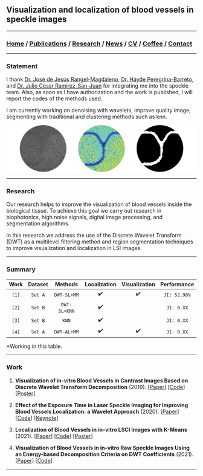 ## Visualization and localization of blood vessels in speckle images

---
###  [Home](/index) / [Publications](/publications) / [Research](/research) / [News](/news) / [CV](/brief_cv) / [Coffee](/coffee) / [Contact](/contact)
---

### Statement 

I thank [Dr. José de Jesús Rangel-Magdaleno](https://scholar.google.es/citations?user=aBNkfEsAAAAJ&hl=es), [Dr. Hayde Peregrina-Barreto](https://scholar.google.es/citations?user=Wh2blp0AAAAJ&hl=es), and [Dr. Julio Cesar Ramirez-San-Juan](https://scholar.google.es/citations?user=xN03bqgAAAAJ&hl=es) for integrating me into the speckle team. Also, as soon as I have authorization and the work is published, I will report the codes of the methods used.

I am currently working on denoising with wavelets, improve quality image, segmenting with traditional and clustering methods such as knn. 

![Visualization and localization of blood vessels in speckle images](/images/bloodvessels.png)

---
### Research

Our research helps to improve the visualization of blood vessels inside the biological tissue. To achieve this goal we carry out research in biophotonics, high noise signals, digital image processing, and segmentation algorithms. 

In this research we address the use of the Discrete Wavelet Transform (DWT) as a multilevel filtering method and region segmentation techniques to improve visualization and localization in LSI images. 

---
### Summary

| Work | Dataset |    Methods   | Localization | Visualization | Performance |
|:----:|:-------:|:------------:|:------------:|:-------------:|:-----------:|
|`[1]` | `Set A` | `DWT-SL+MM`  |       ✔️     |       ✔️      |`JI: 52.98%` |
|`[2]` | `Set B` | `DWT-SL+KNN` |       ✔️     |               | `JI: 0.XX`  |
|`[3]` | `Set B` | `KNN`        |       ✔️     |               | `JI: 0.XX`  |
|`[4]` | `Set A` | `DWT-AL+MM`  |       ✔️     |       ✔️      | `JI: 0.XX`  |

*Working in this table.

---
### Work

1. **Visualization of in-vitro Blood Vessels in Contrast Images Based on Discrete Wavelet Transform Decomposition** (2019).
[[Paper](https://ieeexplore.ieee.org/document/8827144)]
[[Code](https://github.com/friscolt/i2mtc-2019)] [[Poster](https://www.researchgate.net/publication/333146308_Visualization_of_in-vitro_Blood_Vessels_in_Contrast_Images_Based_on_Discrete_Wavelet_Transform_Decomposition)]

2. **Effect of the Exposure Time in Laser Speckle Imaging for Improving Blood Vessels Localization: a Wavelet Approach** (2020).
[[Paper](https://ieeexplore.ieee.org/document/9129242/)]
[[Code](https://github.com/friscolt/i2mtc-2020)]
[[Keynote](https://www.researchgate.net/publication/341626117_Effect_of_the_Exposure_Time_in_Laser_Speckle_Imaging_for_Improving_Blood_Vessels_Localization_a_Wavelet_Approach)]

3. **Localization of Blood Vessels in in-vitro LSCI Images with K-Means** (2021).
[[Paper](https://ieeexplore.ieee.org/document/9460100)]
[[Code](https://github.com/friscolt/i2mtc-2021)] 
[[Poster](https://www.researchgate.net/publication/350372727_Localization_of_Blood_Vessels_in_In-Vitro_LSCI_Images_with_K-Means)]

4. **Visualization of Blood Vessels in in-vitro Raw Speckle Images Using an Energy-based Decomposition Criteria on DWT Coefficients** (2021).
[[Paper](https://www.sciencedirect.com/science/article/pii/S1746809421004894?dgcid=coauthor)]
[[Code](https://github.com/friscolt/elsevier-wavelet)]


---
